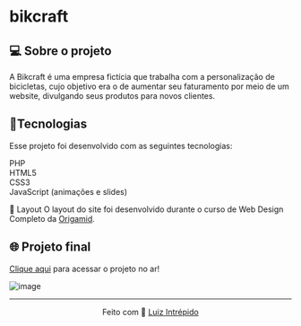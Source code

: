 # bikcraft
 
 <h2>💻 Sobre o projeto</h2>
A Bikcraft é uma empresa fictícia que trabalha com a personalização de bicicletas, cujo objetivo era o de aumentar seu faturamento por meio de um website, divulgando seus produtos para novos clientes.

 <h2>🚀Tecnologias</h2>
Esse projeto foi desenvolvido com as seguintes tecnologias:

PHP<br> 
HTML5<br> 
CSS3<br> 
JavaScript (animações e slides)

🔖 Layout 
O layout do site foi desenvolvido durante o curso de Web Design Completo da [Origamid](https://www.origamid.com/curso/web-design-completo/).

## 🌐 Projeto final
[Clique aqui](https://luizintrepido.github.io/bikcraft/) para acessar o projeto no ar!

![image](https://user-images.githubusercontent.com/93409913/144731452-0a7af71a-045d-4a59-b030-75f35f2495d9.png)


---
<p align="center">
  Feito com 🖤 <a href="https://www.linkedin.com/in/luizintrepido/">Luiz Intrépido</a>
</p>





